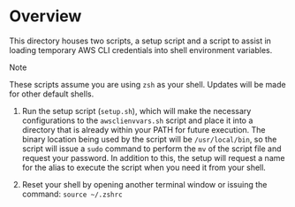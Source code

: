 # Overview

This directory houses two scripts, a setup script and a script to assist in loading temporary AWS CLI credentials into shell environment variables.

> [!NOTE]
> These scripts assume you are using `zsh` as your shell. Updates will be made for other default shells.


1. Run the setup script (`setup.sh`), which will make the necessary configurations to the `awsclienvvars.sh` script and place it into a directory that is already within your PATH for future execution. The binary location being used by the script will be `/usr/local/bin`, so the script will issue a `sudo` command to perform the `mv` of the script file and request your password. In addition to this, the setup will request a name for the alias to execute the script when you need it from your shell.

2. Reset your shell by opening another terminal window or issuing the command: `source ~/.zshrc`
